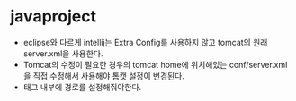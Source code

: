 # javaproject
- eclipse와 다르게 intellij는 Extra Config를 사용하지 않고 tomcat의 원래 server.xml을 사용한다.
- Tomcat의 수정이 필요한 경우의 tomcat home에 위치해있는 conf/server.xml을 직접 수정해서 사용해야 톰캣 설정이 변경된다.
- <Host> 태그 내부에 <Context path="" docBase="본인프로젝트경로\javaproject\web" reloadle="false"></Context> 경로를 설정해줘야한다.
